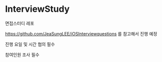 # InterviewStudy
면접스터디 레포

https://github.com/JeaSungLEE/iOSInterviewquestions 를 참고해서 진행 예정

진행 요일 및 시간 협의 필수

참여인원 조사 필수
